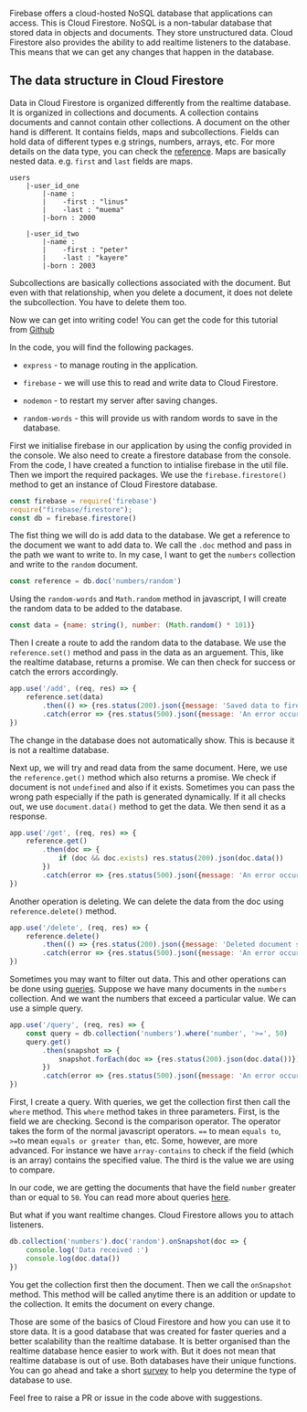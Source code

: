 Firebase offers a cloud-hosted NoSQL database that applications can access. This is Cloud Firestore. NoSQL is a non-tabular database that stored data in objects and documents. They store unstructured data. Cloud Firestore also provides the ability to add realtime listeners to the database. This means that we can get any changes that happen in the database.

## The data structure in Cloud Firestore
Data in Cloud Firestore is organized differently from the realtime database. It is organized in collections and documents. A collection contains documents and cannot contain other collections. A document on the other hand is different. It contains fields, maps and subcollections. Fields can hold data of different types e.g strings, numbers, arrays, etc. For more details on the data type,  you can check the [reference](https://firebase.google.com/docs/firestore/manage-data/data-types). Maps are basically nested data. e.g. `first` and `last` fields are maps.

```bsh
users
    |-user_id_one
        |-name :
        |    -first : "linus"
        |    -last : "muema"
        |-born : 2000

    |-user_id_two
        |-name :
        |    -first : "peter"
        |    -last : "kayere"
        |-born : 2003
```

Subcollections are basically collections associated with the document. But even with that relationship, when you delete a document, it does not delete the subcollection. You have to delete them too.

Now we can get into writing code! You can get the code for this tutorial from [Github](https://github.com/LinusMuema/node-firestore)

In the code, you will find the following packages.

* `express` - to manage routing in the application.

* `firebase` - we will use this to read and write data to Cloud Firestore.

* `nodemon` - to restart my server after saving changes.

* `random-words` - this will provide us with random words to save in the database.

First we initialise firebase in our application by using the config provided in the console. We also need to create a firestore database from the console. From the code, I have created a function to intialise firebase in the util file. Then we import the required packages. We use the `firebase.firestore()` method to get an instance of Cloud Firestore database.

```javascript
const firebase = require('firebase')
require("firebase/firestore");
const db = firebase.firestore()
```

The fist thing we will do is add data to the database. We get a reference to the document we want to add data to. We call the `.doc` method and pass in the path we want to write to. In my case, I want to get the `numbers` collection and write to the `random` document.

```javascript
const reference = db.doc('numbers/random')
```

Using the `random-words` and `Math.random` method in javascript, I will create the random data to be added to the database. 

```javascript
const data = {name: string(), number: (Math.random() * 101)}
```

Then I create a route to add the random data to the database. We use the `reference.set()` method and pass in the data as an arguement. This, like the realtime database, returns a promise. We can then check for success or catch the errors accordingly.

```javascript
app.use('/add', (req, res) => {
    reference.set(data)
        .then(() => {res.status(200).json({message: 'Saved data to firestore'})})
        .catch(error => {res.status(500).json({message: 'An error occurred', error})})
})
```

The change in the database does not automatically show. This is because it is not a realtime database. 

Next up, we will try and read data from the same document. Here, we use the `reference.get()` method which also returns a promise. We check if document is not `undefined` and also if it exists. Sometimes you can pass the wrong path especially if the path is generated dynamically. If it all checks out, we use `document.data()` method to get the data. We then send it as a response.

```javascript
app.use('/get', (req, res) => {
    reference.get()
        .then(doc => {
            if (doc && doc.exists) res.status(200).json(doc.data())
        })
        .catch(error => {res.status(500).json({message: 'An error occurred', error})})
})
```

Another operation is deleting. We can delete the data from the doc using `reference.delete()` method.

```javascript
app.use('/delete', (req, res) => {
    reference.delete()
        .then(() => {res.status(200).json({message: 'Deleted document successfully'})})
        .catch(error => {res.status(500).json({message: 'An error occurred', error})})
})
```

Sometimes you may want to filter out data. This and other operations can be done using [queries](https://firebase.google.com/docs/firestore/query-data/queries). Suppose we have many documents in the `numbers` collection. And we want the numbers that exceed a particular value. We can use a simple query.

```javascript
app.use('/query', (req, res) => {
    const query = db.collection('numbers').where('number', '>=', 50)
    query.get()
        .then(snapshot => {
            snapshot.forEach(doc => {res.status(200).json(doc.data())})
        })
        .catch(error => {res.status(500).json({message: 'An error occurred', error})})
})
```
First, I create a query. With queries, we get the collection first then call the `where` method. This `where` method takes in three parameters. First, is the field we are checking. Second is the comparison operator. The operator takes the form of the normal javascript operators. `==` to mean `equals to`, `>=`to mean `equals or greater than`, etc. Some, however, are more advanced. For instance we have `array-contains` to check if the field (which is an array) contains the specified value. The third is the value we are using to compare. 

In our code, we are getting the documents that have the field `number` greater than or equal to `50`. You can read more about queries [here](https://firebase.google.com/docs/firestore/query-data/queries). 

But what if you want realtime changes. Cloud Firestore allows you to attach listeners. 

```javascript
db.collection('numbers').doc('random').onSnapshot(doc => {
    console.log('Data received :')
    console.log(doc.data())
})
```

You get the collection first then the document. Then we call the `onSnapshot` method. This method will be called anytime there is an addition or update to the collection. It emits the document on every change. 

Those are some of the basics of Cloud Firestore and how you can use it to store data. It is a good database that was created for faster queries and a better scalability than the realtime database. It is better organised than the realtime database hence easier to work with. But it does not mean that realtime database is out of use. Both databases have their unique functions. You can go ahead and take a short [survey](https://firebase.google.com/docs/firestore/rtdb-vs-firestore#key_considerations) to help you determine the type of database to use. 

Feel free to raise a PR or issue in the code above with suggestions.
